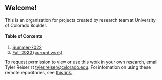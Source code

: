 ## Welcome! 
This is an organization for projects created by research team at University of Colorado Boulder.

#### Table of Contents
1. [Summer-2022](https://github.com/CUBoulder-Curry-Research/Summer-2022)
2. [Fall-2022 (current work)](https://github.com/CUBoulder-Curry-Research/Fall-2022)

To request permission to view or use this work in your own research, email Tyler Reiser at tyler.reiser@colorado.edu. For infomation on using these remote repositories, see [this link.](https://github.com/CUBoulder-Curry-Research/.github/blob/main/README.md)